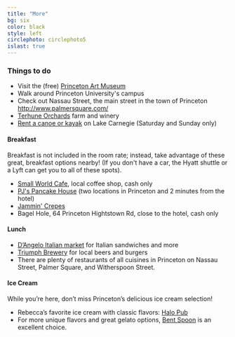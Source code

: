 ```yaml
---
title: "More"
bg: six
color: black
style: left
circlephoto: circlephoto5
islast: true
---
```

### Things to do
* Visit the (free) [Princeton Art Museum](http://artmuseum.princeton.edu/)
* Walk around Princeton University's campus
* Check out Nassau Street, the main street in the town of Princeton http://www.palmersquare.com/
* [Terhune Orchards](http://terhuneorchards.com/winery/) farm and winery 
* [Rent a canoe or kayak](http://princetoncanoe.com/) on Lake Carnegie (Saturday and Sunday only) 

#### Breakfast

Breakfast is not included in the room rate; instead, take advantage of these great, breakfast options nearby! (If you don't have a car, the Hyatt shuttle or a Lyft can get you to all of these spots). 
* [Small World Cafe](http://www.smallworldcoffee.com/), local coffee shop, cash only 
* [PJ's Pancake House](http://www.pancakes.com/) (two locations in Princeton and 2 minutes from the hotel) 
* [Jammin' Crepes](http://www.jammincrepes.com/)
* Bagel Hole, 64 Princeton Hightstown Rd, close to the hotel, cash only

#### Lunch
* [D’Angelo Italian market](http://dangelomarket.com/) for Italian sandwiches and more 
* [Triumph Brewery](http://www.triumphbrewing.com/princeton/) for local beers and burgers  
* There are plenty of restaurants of all cuisines in Princeton on Nassau Street, Palmer Square, and Witherspoon Street.

#### Ice Cream
While you’re here, don’t miss Princeton’s delicious ice cream selection! 
* Rebecca’s favorite ice cream with classic flavors: [Halo Pub](https://www.yelp.com/biz/halo-pub-princeton) 
* For more unique flavors and great gelato options, [Bent Spoon](http://www.thebentspoon.net/winter-1/) is an excellent choice. 
